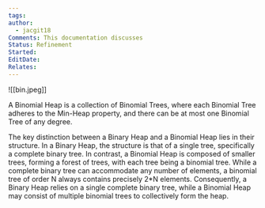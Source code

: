 ```yaml
---
tags: 
author:
  - jacgit18
Comments: This documentation discusses
Status: Refinement
Started: 
EditDate: 
Relates:
---
```

![[bin.jpeg]]

A Binomial Heap is a collection of Binomial Trees, where each Binomial Tree adheres to the Min-Heap property, and there can be at most one Binomial Tree of any degree.

The key distinction between a Binary Heap and a Binomial Heap lies in their structure. In a Binary Heap, the structure is that of a single tree, specifically a complete binary tree. In contrast, a Binomial Heap is composed of smaller trees, forming a forest of trees, with each tree being a binomial tree. While a complete binary tree can accommodate any number of elements, a binomial tree of order N always contains precisely 2*N elements. Consequently, a Binary Heap relies on a single complete binary tree, while a Binomial Heap may consist of multiple binomial trees to collectively form the heap.